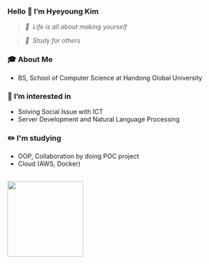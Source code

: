 ### Hello 👋 I’m Hyeyoung Kim
> _💎 &nbsp;Life is all about making yourself_  
      
> _💛 &nbsp;Study for others_

### 🎓 About Me
- BS, School of Computer Science at Handong Global University 

### 🌱 I’m interested in 
- Solving Social Issue with ICT
- Server Development and Natural Language Processing

### ✏️ I'm studying
  - OOP, Collaboration by doing POC project
  - Cloud (AWS, Docker)

<br>
<img height="170em" src="https://github-readme-stats-eight-theta.vercel.app/api?username=0sunzero0&show_icons=true&theme=buefy&include_all_commits=true&count_private=true"/>&nbsp;




<!---
0sunzero0/0sunzero0 is a ✨ special ✨ repository because its `README.md` (this file) appears on your GitHub profile.
You can click the Preview link to take a look at your changes.
--->
